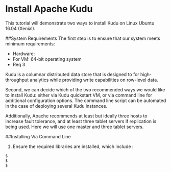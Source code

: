 # Install Apache Kudu
This tutorial will demonstrate two ways to install Kudu on Linux Ubuntu 16.04 (Xenial).

##System Requirements
The first step is to ensure that our system meets minimum requirements:

- Hardware: 
- For VM: 64-bit operating system
- Req 3

Kudu is a columnar distributed data store that is designed to for high-throughput analytics while providing write capabilities on row-level data.

Second, we can decide which of the two recommended ways we would like to install Kudu: either via Kudu quickstart VM, or via command line for additional configuration options. The command line script can be automated in the case of deploying several Kudu instances.

Additionally, Apache recommends at least but ideally three hosts to increase fault tolerance, and at least three tablet servers if replication is being used. Here we will use one master and three tablet servers. 

##Installing Via Command Line

1. Ensure the required libraries are installed, which include :
```sh
$
$
$

```
